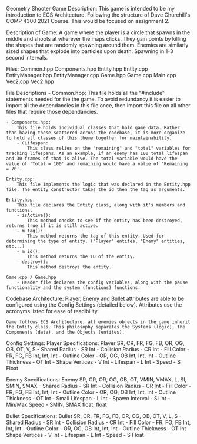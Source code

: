Geometry Shooter Game
Description:
    This game is intended to be my introduction to ECS Architecture. Following the structure of Dave Churchill's COMP 4300 2021 Course. This would be focused on assignment 2.

Description of Game:
    A game where the player is a circle that spawns in the middle and shoots at wherever the maps clicks. They gain points by killing the shapes that are randomly spawning around them.
Enemies are similarly sized shapes that explode into particles upon death. Spawning in 1-3 second intervals. 

Files:
Common.hpp
Components.hpp
Entity.hpp
Entity.cpp
EntityManager.hpp
EntityManager.cpp
Game.hpp
Game.cpp
Main.cpp
Vec2.cpp
Vec2.hpp


File Descriptions
    - Common.hpp:
        This file holds all the "#include" statements needed for the the game. To avoid redundancy it is easier to import all the dependancies in this file once, then import this file on all other files that require those dependancies.

    - Components.hpp:
        This file holds individual classes that hold game data. Rather than having these scattered across the codebase, it is more organize to hold all classes of this theme together for maintainability.
        - CLifespan:
            This class relies on the "remaining" and "total" variables for tracking lifespans. As an example, if an enemy has 100 total lifespan and 30 frames of that is alive. The total variable would have the value of 'Total = 100' and remaining would have a value of 'Remaining = 70'.

    Entity.cpp:
        This file implements the logic that was declared in the Entity.hpp file. The entity constructor takes the id then the tag as arguments. 

    Entity.hpp:
        This file declares the Entity class, along with it's members and functions. 
        - isActive():
            This method checks to see if the entity has been destroyed, returns true if it is still active.
        - m_tag():
            This method returns the tag of this entity. Used for determining the type of entity. ("Player" entites, "Enemy" entities, etc...) 
        - m_id():
            This method returns the ID of the entity.
        - destroy():
            This method destroys the entity.

    Game.cpp / Game.hpp
        - Header file declares the config variables, along with the pause functionality and the system (functions) functions.

Codebase Architecture:
    Player, Enemy and Bullet attributes are able to be configured using the Config Settings (detailed below). Attributes use the acronyms listed for ease of readibility. 

    Game follows ECS Architecture, all enemies objects in the game inherit the Entity class. This philosophy separates the Systems (logic), the Components (data), and the Objects (entites). 
Config Settings:
Player Specifications:
Player SR, CR, FR, FG, FB, OR, OG, OB, OT, V, S
	- Shared Radius		- SR			Int
	- Collision Radius	- CR			Int
	- Fill Color 		- FR, FG, FB	Int, Int, Int
	- Outline Color 	- OR, OG, OB	Int, Int, Int
	- Outline Thickness	- OT			Int
	- Shape Vertices 	- V			    Int
	- Lifespan 			- L			    Int
	- Speed 			- S 			Float
   
Enemy Specifications:
Enemy SR, CR, OR, OG, OB, OT, VMIN, VMAX, L, SI, SMIN, SMAX
    - Shared Radius		- SR			Int
	- Collision Radius	- CR			Int
	- Fill Color 		- FR, FG, FB	Int, Int, Int
	- Outline Color 	- OR, OG, OB	Int, Int, Int
	- Outline Thickness	- OT			Int
	- Small Lifespan 	- L             Int
    - Spawn Interval    - SI            Int
    - Min/Max Speed     - SMIN, SMAX    float, float


Bullet Specifications: 
Bullet SR, CR, FR, FG, FB, OR, OG, OB, OT, V, L, S 
    - Shared Radius     - SR            Int
	- Collision Radius	- CR			Int
	- Fill Color 		- FR, FG, FB	Int, Int, Int
    - Outline Color 	- OR, OG, OB	Int, Int, Int
	- Outline Thickness	- OT			Int
   	- Shape Vertices 	- V			    Int 
    - Lifespan 			- L             Int
	- Speed 			- S 			Float





  
